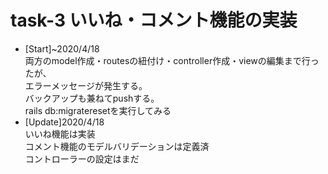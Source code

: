 # task-3 いいね・コメント機能の実装  
  
- [Start]~2020/4/18  
	両方のmodel作成・routesの紐付け・controller作成・viewの編集まで行ったが、  
	エラーメッセージが発生する。  
	バックアップも兼ねてpushする。  
	rails db:migrateresetを実行してみる  
- [Update]2020/4/18  
	いいね機能は実装  
	コメント機能のモデルバリデーションは定義済  
	コントローラーの設定はまだ  